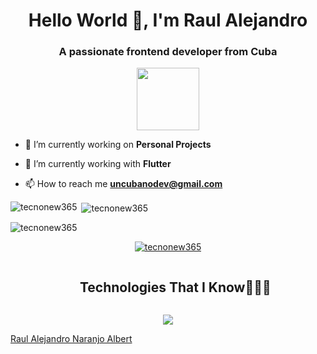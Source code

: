 <h1 align="center">Hello World 👋, I'm Raul Alejandro</h1>
<h3 align="center">A passionate frontend developer from Cuba</h3>

<div id="header" align="center">

  <img src="https://media.giphy.com/media/M9gbBd9nbDrOTu1Mqx/giphy.gif" width="100"/>
  
</div>

- 🔭 I’m currently working on **Personal Projects**

- 🌱 I’m currently working with **Flutter**

- 📫 How to reach me **uncubanodev@gmail.com**


<p><img align="left" src="https://github-readme-stats.vercel.app/api/top-langs?username=tecnonew365&show_icons=true&locale=en&layout=compact" alt="tecnonew365" /></p>

<p>&nbsp;<img align="center" src="https://github-readme-stats.vercel.app/api?username=tecnonew365&show_icons=true&locale=en" alt="tecnonew365" /></p>

<p><img align="center" src="https://github-readme-streak-stats.herokuapp.com/?user=tecnonew365&" alt="tecnonew365" /></p>

<p align="center"> <a href="https://github.com/ryo-ma/github-profile-trophy"><img src="https://github-profile-trophy.vercel.app/?username=tecnonew365" alt="tecnonew365" /></a> </p>

<!--h1 without bottom border-->
<div id="user-content-toc">
  <ul align="center">
    <summary><h2 style="display: inline-block">Technologies That I Know👨🏻‍💻</h2></summary>
  </ul>
</div>
<!--tech stack icons-->
<p align="center">
  <a href="https://skillicons.dev">
    <img src="https://skillicons.dev/icons?i=flutter,dart,git,cpp,css,docker,supabase,github,html,java,js,kotlin,php,linux,md,mysql,postgresql,sqlite,nodejs,postman,py,react,tailwind,ts,vscode&perline=14" />
  </a>
</p>
<div class="badge-base LI-profile-badge" data-locale="es_ES" data-size="large" data-theme="dark" data-type="HORIZONTAL" data-vanity="raul-alejandro-naranjo-albert-3813782b4" data-version="v1"><a class="badge-base__link LI-simple-link" href="https://cu.linkedin.com/in/raul-alejandro-naranjo-albert-3813782b4?trk=profile-badge">Raul Alejandro Naranjo Albert</a></div>
              
